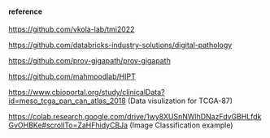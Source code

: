 #### reference  

https://github.com/vkola-lab/tmi2022   

https://github.com/databricks-industry-solutions/digital-pathology   

https://github.com/prov-gigapath/prov-gigapath  

https://github.com/mahmoodlab/HIPT


https://www.cbioportal.org/study/clinicalData?id=meso_tcga_pan_can_atlas_2018   (Data visulization for TCGA-87)



https://colab.research.google.com/drive/1wy8XUSnNWlhDNazFdvGBHLfdkGvOHBKe#scrollTo=ZaHFhidyCBJa  (Image Classification example)

